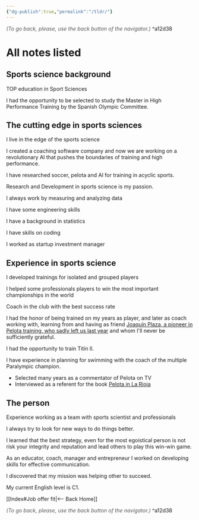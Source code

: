 ```yaml
---
{"dg-publish":true,"permalink":"/tldr/"}
---
```




<div class="transclusion internal-embed is-loaded"><div class="markdown-embed">




<font color="#595959">*(To go back, please, use the back button of the navigator.)*</font> 
^a12d38



</div></div>


# All notes listed

## Sports science background

TOP education in Sport Sciences

I had the opportunity to be selected to study the Master in High Performance Training by the Spanish Olympic Committee.

## The cutting edge in sports sciences

I live in the edge of the sports science

I created a coaching software company and now we are working on a revolutionary AI that pushes the boundaries of training and high performance.

I have researched soccer, pelota and AI for training in acyclic sports.

Research and Development in sports science is my passion.

I always work by measuring and analyzing data

I have some engineering skills

I have a background in statistics

I have skills on coding

I worked as startup investment manager

## Experience in sports science

I developed trainings for isolated and grouped players

I helped some professionals players to win the most important championships in the world

Coach in the club with the best success rate

I had the honor of being trained on my years as player, and later as coach working with, learning from and having as friend [Joaquín Plaza, a pioneer in Pelota training, who sadly left us last year](https://www.diariodenavarra.es/noticias/deportes/pelota/2021/08/05/fallece-joaquin-plaza-preparador-pionero-496413-1053.html) and whom I'll never be sufficiently grateful.

I had the opportunity to train Titin II.

I have experience in planning for swimming with the coach of the multiple Paralympic champion.

- Selected many years as a commentator of Pelota on TV
- Interviewed as a referent for the book [Pelota in La Rioja](https://www.libreriadeportiva.com/libro/la-pelota-en-la-rioja_30943)

## The person

Experience working as a team with sports scientist and professionals

I always try to look for new ways to do things better.

I learned that the best strategy, even for the most egoistical person is not risk your integrity and reputation and lead others to play this win-win game.

As an educator, coach, manager and entrepreneur I worked on developing skills for effective communication.

I discovered that my mission was helping other to succeed.

My current English level is C1.


<div class="transclusion internal-embed is-loaded"><div class="markdown-embed">





[[Index#Job offer fit\|<-- Back Home]]

<div class="transclusion internal-embed is-loaded"><div class="markdown-embed">




<font color="#595959">*(To go back, please, use the back button of the navigator.)*</font> 
^a12d38



</div></div>


</div></div>

